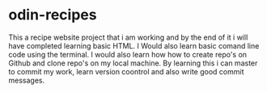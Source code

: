 # odin-recipes

This a recipe website project that i am working and by the end of it i will have completed learning basic HTML.
I Would also learn basic comand line code using the terminal.
I would also learn how how to create repo's on Github and clone repo's on my local machine.
By learning this i can master to commit my work, learn version coontrol and also write good commit messages.
